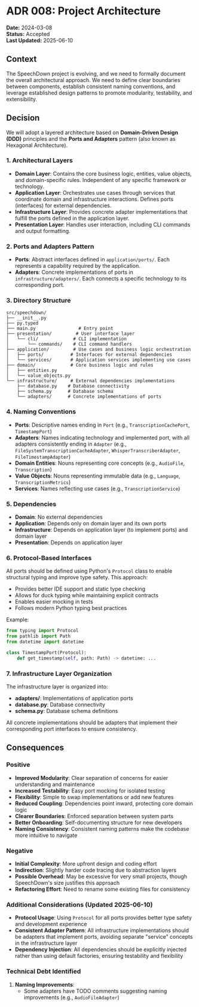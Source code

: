 # ADR 008: Project Architecture

**Date:** 2024-03-08  
**Status:** Accepted  
**Last Updated:** 2025-06-10

## Context

The SpeechDown project is evolving, and we need to formally document the overall architectural approach. We need to define clear boundaries between components, establish consistent naming conventions, and leverage established design patterns to promote modularity, testability, and extensibility.

## Decision

We will adopt a layered architecture based on **Domain-Driven Design (DDD)** principles and the **Ports and Adapters** pattern (also known as Hexagonal Architecture).

### 1. Architectural Layers

* **Domain Layer**: Contains the core business logic, entities, value objects, and domain-specific rules. Independent of any specific framework or technology.
* **Application Layer**: Orchestrates use cases through services that coordinate domain and infrastructure interactions. Defines ports (interfaces) for external dependencies.
* **Infrastructure Layer**: Provides concrete adapter implementations that fulfill the ports defined in the application layer.
* **Presentation Layer**: Handles user interaction, including CLI commands and output formatting.

### 2. Ports and Adapters Pattern

* **Ports**: Abstract interfaces defined in `application/ports/`. Each represents a capability required by the application.
* **Adapters**: Concrete implementations of ports in `infrastructure/adapters/`. Each connects a specific technology to its corresponding port.

### 3. Directory Structure

```
src/speechdown/
├── __init__.py
├── py.typed
├── main.py                # Entry point
├── presentation/         # User interface layer
│   └── cli/             # CLI implementation
│       └── commands/    # CLI command handlers
├── application/         # Use cases and business logic orchestration
│   ├── ports/          # Interfaces for external dependencies
│   └── services/       # Application services implementing use cases
├── domain/             # Core business logic and rules
│   ├── entities.py
│   └── value_objects.py
└── infrastructure/     # External dependencies implementations
    ├── database.py    # Database connectivity
    ├── schema.py      # Database schema
    └── adapters/      # Concrete implementations of ports
```

### 4. Naming Conventions

* **Ports**: Descriptive names ending in `Port` (e.g., `TranscriptionCachePort`, `TimestampPort`)
* **Adapters**: Names indicating technology and implemented port, with all adapters consistently ending in `Adapter` (e.g., `FileSystemTranscriptionCacheAdapter`, `WhisperTranscriberAdapter`, `FileTimestampAdapter`)
* **Domain Entities**: Nouns representing core concepts (e.g., `AudioFile`, `Transcription`)
* **Value Objects**: Nouns representing immutable data (e.g., `Language`, `TranscriptionMetrics`)
* **Services**: Names reflecting use cases (e.g., `TranscriptionService`)

### 5. Dependencies

* **Domain**: No external dependencies
* **Application**: Depends only on domain layer and its own ports
* **Infrastructure**: Depends on application layer (to implement ports) and domain layer
* **Presentation**: Depends on application layer

### 6. Protocol-Based Interfaces

All ports should be defined using Python's `Protocol` class to enable structural typing and improve type safety. This approach:
* Provides better IDE support and static type checking
* Allows for duck typing while maintaining explicit contracts
* Enables easier mocking in tests
* Follows modern Python typing best practices

Example:
```python
from typing import Protocol
from pathlib import Path
from datetime import datetime

class TimestampPort(Protocol):
    def get_timestamp(self, path: Path) -> datetime: ...
```

### 7. Infrastructure Layer Organization

The infrastructure layer is organized into:
* **adapters/**: Implementations of application ports
* **database.py**: Database connectivity
* **schema.py**: Database schema definitions

All concrete implementations should be adapters that implement their corresponding port interfaces to ensure consistency.

## Consequences

### Positive

* **Improved Modularity**: Clear separation of concerns for easier understanding and maintenance
* **Increased Testability**: Easy port mocking for isolated testing
* **Flexibility**: Simple to swap implementations or add new features
* **Reduced Coupling**: Dependencies point inward, protecting core domain logic
* **Clearer Boundaries**: Enforced separation between system parts
* **Better Onboarding**: Self-documenting structure for new developers
* **Naming Consistency**: Consistent naming patterns make the codebase more intuitive to navigate

### Negative

* **Initial Complexity**: More upfront design and coding effort
* **Indirection**: Slightly harder code tracing due to abstraction layers
* **Possible Overhead**: May be excessive for very small projects, though SpeechDown's size justifies this approach
* **Refactoring Effort**: Need to rename some existing files for consistency

### Additional Considerations (Updated 2025-06-10)

* **Protocol Usage**: Using `Protocol` for all ports provides better type safety and development experience
* **Consistent Adapter Pattern**: All infrastructure implementations should be adapters that implement ports, avoiding separate "service" concepts in the infrastructure layer
* **Dependency Injection**: All dependencies should be explicitly injected rather than using default factories, ensuring testability and flexibility

### Technical Debt Identified

1. **Naming Improvements**: 
   - Some adapters have TODO comments suggesting naming improvements (e.g., `AudioFileAdapter`)